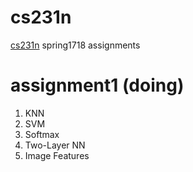 # cs231n

[cs231n](http://cs231n.stanford.edu/) spring1718 assignments

# assignment1 (doing)
1. KNN 
2. SVM
3. Softmax
4. Two-Layer NN
5. Image Features

